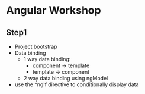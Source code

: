 # Angular Workshop

## Step1
- Project bootstrap
- Data binding
  - 1 way data binding:
    - component -> template
    - template -> component
  - 2 way data binding using ngModel
- use the *ngIf directive to conditionally display data